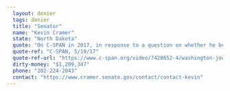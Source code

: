 ```yaml
---
  layout: denier
  tags: denier
  title: "Senator"
  name: "Kevin Cramer"
  state: "North Dakota"
  quote: "On C-SPAN in 2017, in response to a question on whether he believed in climate change, then-Rep. Cramer said, \"For me, it doesn't even matter … that's why I'm trying to find this middle ground.\""
  quote-ref: "C-SPAN, 5/19/17"
  quote-ref-url: "https://www.c-span.org/video/?428652-4/washington-journal-representative-kevin-cramer-discusses-paris-climate-agreement"
  dirty-money: "$1,209,347"
  phone: "202-224-2043"
  contact: "https://www.cramer.senate.gov/contact/contact-kevin"
---
```

